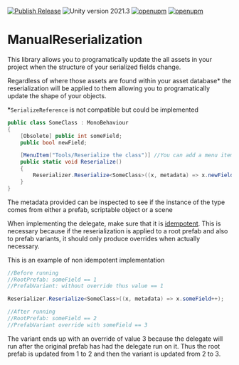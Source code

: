 [![Publish Release](https://github.com/PereViader/ManualReserialization/actions/workflows/PublishRelease.yml/badge.svg)](https://github.com/PereViader/ManualReserialization/actions/workflows/PublishRelease.yml) ![Unity version 2021.3](https://img.shields.io/badge/Unity-2021.3-57b9d3.svg?style=flat&logo=unity) [![openupm](https://img.shields.io/npm/v/com.pereviader.manualreserialization?label=openupm&registry_uri=https://package.openupm.com)](https://openupm.com/packages/com.pereviader.manualreserialization/) [![openupm](https://img.shields.io/badge/dynamic/json?color=brightgreen&label=downloads&query=%24.downloads&suffix=%2Fmonth&url=https%3A%2F%2Fpackage.openupm.com%2Fdownloads%2Fpoint%2Flast-month%2Fcom.pereviader.manualreserialization)](https://openupm.com/packages/com.pereviader.manualreserialization/)

# ManualReserialization

This library allows you to programatically update the all assets in your project when the structure of your serialized fields change.

Regardless of where those assets are found within your asset database* the reserialization will be applied to them allowing you to programatically update the shape of your objects.

*`SerializeReference` is not compatible but could be implemented

```csharp
public class SomeClass : MonoBehaviour
{
    [Obsolete] public int someField;
    public bool newField;

    [MenuItem("Tools/Reserialize the class")] //You can add a menu item to be able to run this snippet of code from the UnityEditor
    public static void Reserialize()
    {
        Reserializer.Reserialize<SomeClass>((x, metadata) => x.newField = x.someField == 1);
    }
}
```

The metadata provided can be inspected to see if the instance of the type comes from either a prefab, scriptable object or a scene

When implementing the delegate, make sure that it is [idempotent](https://en.wikipedia.org/wiki/Idempotence). This is necessary because if the reserialization is applied to a root prefab and also to prefab variants, it should only produce overrides when actually necessary.

This is an example of non idempotent implementation

```csharp
//Before running
//RootPrefab: someField == 1
//PrefabVariant: without override thus value == 1

Reserializer.Reserialize<SomeClass>((x, metadata) => x.someField++);

//After running
//RootPrefab: someField == 2
//PrefabVariant override with someField == 3
```

The variant ends up with an override of value 3 because the delegate will run after the original prefab has had the delegate run on it. Thus the root prefab is updated from 1 to 2 and then the variant is updated from 2 to 3.

